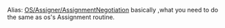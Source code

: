 Alias: [OS/Assigner/AssignmentNegotiation](/OS/Assigner/AssignmentNegotiation.md)
basically ,what you need to do the same as os's Assignment routine.
